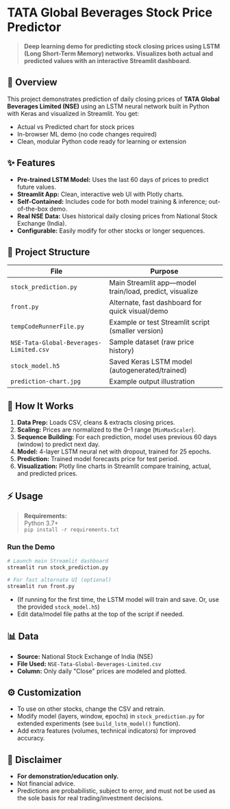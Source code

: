 
# TATA Global Beverages Stock Price Predictor

> **Deep learning demo for predicting stock closing prices using LSTM (Long Short-Term Memory) networks. Visualizes both actual and predicted values with an interactive Streamlit dashboard.**

## 🚀 Overview

This project demonstrates prediction of daily closing prices of **TATA Global Beverages Limited (NSE)** using an LSTM neural network built in Python with Keras and visualized in Streamlit. You get:

- Actual vs Predicted chart for stock prices
- In-browser ML demo (no code changes required)
- Clean, modular Python code ready for learning or extension


  


## ✨ Features

- **Pre-trained LSTM Model:** Uses the last 60 days of prices to predict future values.
- **Streamlit App:** Clean, interactive web UI with Plotly charts.
- **Self-Contained:** Includes code for both model training & inference; out-of-the-box demo.
- **Real NSE Data:** Uses historical daily closing prices from National Stock Exchange (India).
- **Configurable:** Easily modify for other stocks or longer sequences.

## 📂 Project Structure

| File                              | Purpose                                                   |
|------------------------------------|-----------------------------------------------------------|
| `stock_prediction.py`              | Main Streamlit app—model train/load, predict, visualize   |
| `front.py`                        | Alternate, fast dashboard for quick visual/demo           |
| `tempCodeRunnerFile.py`           | Example or test Streamlit script (smaller version)        |
| `NSE-Tata-Global-Beverages-Limited.csv` | Sample dataset (raw price history)                |
| `stock_model.h5`                   | Saved Keras LSTM model (autogenerated/trained)            |
| `prediction-chart.jpg`             | Example output illustration                               |

## 🧠 How It Works

1. **Data Prep:** Loads CSV, cleans & extracts closing prices.
2. **Scaling:** Prices are normalized to the 0–1 range (`MinMaxScaler`).
3. **Sequence Building:** For each prediction, model uses previous 60 days (window) to predict next day.
4. **Model:** 4-layer LSTM neural net with dropout, trained for 25 epochs.
5. **Prediction:** Trained model forecasts price for test period.
6. **Visualization:** Plotly line charts in Streamlit compare training, actual, and predicted prices.

## ⚡️ Usage

> **Requirements:**  
> Python 3.7+  
> `pip install -r requirements.txt`

### Run the Demo

```bash
# Launch main Streamlit dashboard
streamlit run stock_prediction.py

# For fast alternate UI (optional)
streamlit run front.py
```

- (If running for the first time, the LSTM model will train and save. Or, use the provided `stock_model.h5`)
- Edit data/model file paths at the top of the script if needed.

## 📊 Data

- **Source:** National Stock Exchange of India (NSE)
- **File Used:** `NSE-Tata-Global-Beverages-Limited.csv`
- **Column:** Only daily "Close" prices are modeled and plotted.

## ⚙️ Customization

- To use on other stocks, change the CSV and retrain.
- Modify model (layers, window, epochs) in `stock_prediction.py` for extended experiments (see `build_lstm_model()` function).
- Add extra features (volumes, technical indicators) for improved accuracy.

## 📢 Disclaimer

- **For demonstration/education only.**  
- Not financial advice.  
- Predictions are probabilistic, subject to error, and must not be used as the sole basis for real trading/investment decisions.

